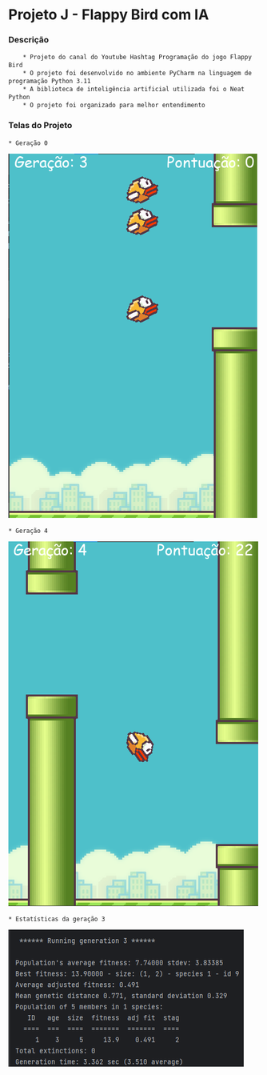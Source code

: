 # Projeto J - Flappy Bird com IA

### Descrição
        * Projeto do canal do Youtube Hashtag Programação do jogo Flappy Bird
        * O projeto foi desenvolvido no ambiente PyCharm na linguagem de programação Python 3.11
        * A biblioteca de inteligência artificial utilizada foi o Neat Python
        * O projeto foi organizado para melhor entendimento
        
### Telas do Projeto
	* Geração 0
![](images/tela-jogo-1.png?raw=true)

	* Geração 4
![](images/tela-jogo-2.png?raw=true)

	* Estatísticas da geração 3
![](images/tela-jogo-3.png?raw=true)